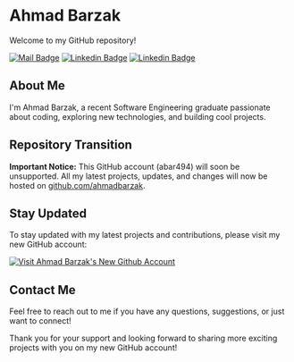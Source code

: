# Ahmad Barzak

Welcome to my GitHub repository! 

[![Mail Badge](https://img.shields.io/badge/-ahmadmbarzak@gmail.com-c14438?style=flat&logo=Gmail&logoColor=white&link=mailto:ahmadmbarzak@gmail.com)](mailto:ahmadmbarzak@gmail.com)
[![Linkedin Badge](https://img.shields.io/badge/-abarzak-0077B5?style=flat&logo=Linkedin&logoColor=white&link=https://www.linkedin.com/in/abarzak/)](https://www.linkedin.com/in/abarzak/)
[![Linkedin Badge](https://img.shields.io/badge/-Ahmad_Barzak-1877F2?style=flat&logo=facebook&logoColor=white&link=https://www.facebook.com/ahmad.barzak/)](https://www.facebook.com/ahmad.barzak/)

## About Me

I'm Ahmad Barzak, a recent Software Engineering graduate passionate about coding, exploring new technologies, and building cool projects.

## Repository Transition

**Important Notice:** This GitHub account (abar494) will soon be unsupported. All my latest projects, updates, and changes will now be hosted on [github.com/ahmadbarzak](https://github.com/ahmadbarzak).

## Stay Updated

To stay updated with my latest projects and contributions, please visit my new GitHub account:


[![Visit Ahmad Barzak's New Github Account](https://img.shields.io/badge/-ahmadbarzak-4F4F4F?style=flat&logo=Github&logoColor=white&link=https://https://www.github.com/ahmadbarzak)](https://www.github.com/ahmadbarzak)


## Contact Me

Feel free to reach out to me if you have any questions, suggestions, or just want to connect!

Thank you for your support and looking forward to sharing more exciting projects with you on my new GitHub account!